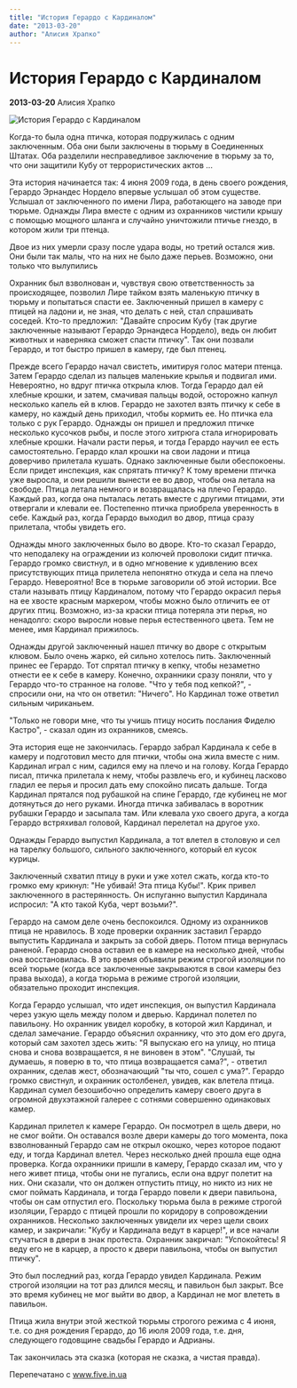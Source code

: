 ```yaml
---
title: "История Герардо с Кардиналом"
date: "2013-03-20"
author: "Алисия Храпко"
---
```


# История Герардо с Кардиналом

**2013-03-20** Алисия Храпко

![История Герардо с Кардиналом](http://s017.radikal.ru/i405/1303/d6/4ccce6a871fe.jpg)

Когда-то была одна птичка, которая подружилась с одним заключенным. Оба они были заключены в тюрьму в Соединенных Штатах. Оба разделили несправедливое заключение в тюрьму за то, что они защитили Кубу от террористических актов ...

Эта история начинается так: 4 июня 2009 года, в день своего рождения, Герардо Эрнандес Нордело впервые услышал об этом существе. Услышал от заключенного по имени Лира, работающего на заводе при тюрьме. Однажды Лира вместе с одним из охранников чистили крышу с помощью мощного шланга и случайно уничтожили птичье гнездо, в котором жили три птенца.

Двое из них умерли сразу после удара воды, но третий остался жив. Они были так малы, что на них не было даже перьев. Возможно, они только что вылупились

Охранник был взволнован и, чувствуя свою ответственность за происходящее, позволил Лире тайком взять маленькую птичку в тюрьму и попытаться спасти ее. Заключенный пришел в камеру с птицей на ладони и, не зная, что делать с ней, стал спрашивать соседей. Кто-то предложил: "Давайте спросим Кубу (так другие заключенные называют Герардо Эрнандеса Нордело), ведь он любит животных и наверняка сможет спасти птичку". Так они позвали Герардо, и тот быстро пришел в камеру, где был птенец.

Прежде всего Герардо начал свистеть, имитируя голос матери птенца. Затем Герардо сделал из пальцев маленькие крылья и подвигал ими. Невероятно, но вдруг птичка открыла клюв. Тогда Герардо дал ей хлебные крошки, и затем, смачивая пальцы водой, осторожно капнул несколько капель ей в клюв. Герардо не захотел взять птичку к себе в камеру, но каждый день приходил, чтобы кормить ее. Но птичка ела только с рук Герардо. Однажды он пришел и предложил птичке несколько кусочков рыбы, и после этого хитрюга стала игнорировать хлебные крошки. Начали расти перья, и тогда Герардо научил ее есть самостоятельно. Герардо клал крошки на свои ладони и птица доверчиво прилетала кушать. Однако заключенные были обеспокоены. Если придет инспекция, как спрятать птичку? К тому времени птичка уже выросла, и они решили вынести ее во двор, чтобы она летала на свободе. Птица летала немного и возвращалась на плечо Герардо. Каждый раз, когда она пыталась летать вместе с другими птицами, эти отвергали и клевали ее. Постепенно птичка приобрела уверенность в себе. Каждый раз, когда Герардо выходил во двор, птица сразу прилетала, чтобы увидеть его.

Однажды много заключенных было во дворе. Кто-то сказал Герардо, что неподалеку на ограждении из колючей проволоки сидит птичка. Герардо громко свистнул, и в одно мгновение к удивлению всех присутствующих птица прилетела непонятно откуда и села на плечо Герардо. Невероятно! Все в тюрьме заговорили об этой истории. Все стали называть птицу Кардиналом, потому что Герардо окрасил перья на ее хвосте красным маркером, чтобы можно было отличить ее от других птиц. Возможно, из-за краски птица потеряла эти перья, но ненадолго: скоро выросли новые перья естественного цвета. Тем не менее, имя Кардинал прижилось.

Однажды другой заключенный нашел птичку во дворе с открытым клювом. Было очень жарко, ей сильно хотелось пить. Заключенный принес ее Герардо. Тот спрятал птичку в кепку, чтобы незаметно отнести ее к себе в камеру. Конечно, охранники сразу поняли, что у Герардо что-то странное на голове. "Что у тебя под кепкой?", - спросили они, на что он ответил: "Ничего". Но Кардинал тоже ответил сильным чириканьем.

"Только не говори мне, что ты учишь птицу носить послания Фиделю Кастро", - сказал один из охранников, смеясь.

Эта история еще не закончилась. Герардо забрал Кардинала к себе в камеру и подготовил место для птички, чтобы она жила вместе с ним. Кардинал играл с ним, садился ему на плечо и на голову. Когда Герардо писал, птичка прилетала к нему, чтобы развлечь его, и кубинец ласково гладил ее перья и просил дать ему спокойно писать дальше. Тогда Кардинал прятался под рубашкой на спине Герардо, где кубинец не мог дотянуться до него руками. Иногда птичка забивалась в воротник рубашки Герардо и засыпала там. Или клевала ухо своего друга, а когда Герардо встряхивал головой, Кардинал перелетал на другое ухо.

Однажды Герардо выпустил Кардинала, а тот влетел в столовую и сел на тарелку большого, сильного заключенного, который ел кусок курицы.

Заключенный схватил птицу в руки и уже хотел сжать, когда кто-то громко ему крикнул: "Не убивай! Эта птица Кубы!". Крик привел заключенного в растерянность. Он испуганно выпустил Кардинала испросил: "А кто такой Куба, черт возьми?".

Герардо на самом деле очень беспокоился. Одному из охранников птица не нравилось. В ходе проверки охранник заставил Герардо выпустить Кардинала и закрыть за собой дверь. Потом птица вернулась раненой. Герардо снова оставил ее в камере на несколько дней, чтобы она восстановилась. В это время объявили режим строгой изоляции по всей тюрьме (когда все заключенные закрываются в свои камеры без права выхода), а когда тюрьма в режиме строгой изоляции, обязательно проходит инспекция.

Когда Герардо услышал, что идет инспекция, он выпустил Кардинала через узкую щель между полом и дверью. Кардинал полетел по павильону. Но охранник увидел коробку, в которой жил Кардинал, и сделал замечание. Герардо объяснил охраннику, что это дом его друга, который сам захотел здесь жить: "Я выпускаю его на улицу, но птица снова и снова возвращается, я не виновен в этом". "Слушай, ты думаешь, я поверю в то, что птица возвращается сама?", - ответил охранник, сделав жест, обозначающий "ты что, сошел с ума?". Герардо громко свистнул, и охранник остолбенел, увидев, как влетела птица. Кардинал сумел безошибочно определить камеру своего друга в огромной двухэтажной галерее с сотнями совершенно одинаковых камер.

Кардинал прилетел к камере Герардо. Он посмотрел в щель двери, но не смог войти. Он оставался возле двери камеры до того момента, пока взволнованный Герардо сам не открыл окошко, через которое подают еду, и тогда Кардинал влетел. Через несколько дней прошла еще одна проверка. Когда охранники пришли в камеру, Герардо сказал им, что у него живет птица, чтобы они не пугались, если она вдруг полетит на них. Они сказали, что он должен отпустить птицу, но никто из них не смог поймать Кардинала, и тогда Герардо повели к двери павильона, чтобы он сам отпустил его. Поскольку тюрьма была в режиме строгой изоляции, Герардо с птицей прошли по коридору в сопровождении охранников. Несколько заключенных увидели их через щели своих камер, и закричали: "Кубу и Кардинала ведут в карцер!", и все начали стучаться в двери в знак протеста. Охранник закричал: "Успокойтесь! Я веду его не в карцер, а просто к двери павильона, чтобы он выпустил птичку".

Это был последний раз, когда Герардо увидел Кардинала. Режим строгой изоляции на тот раз длился месяц, и павильон был закрыт. Все это время кубинец не мог выйти во двор, а Кардинал не мог влететь в павильон.

Птица жила внутри этой жесткой тюрьмы строгого режима с 4 июня, т.е. со дня рождения Герардо, до 16 июля 2009 года, т.е. дня, следующего годовщине свадьбы Герардо и Адрианы.

Так закончилась эта сказка (которая не сказка, а чистая правда).

Перепечатано с www.five.in.ua